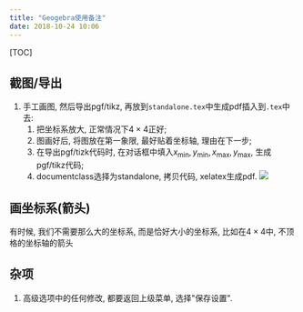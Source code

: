 ```yaml
---
title: "Geogebra使用备注"
date: 2018-10-24 10:06
---
```

[TOC]

## 截图/导出

1. 手工画图, 然后导出pgf/tikz, 再放到`standalone.tex`中生成pdf插入到`.tex`中去:  
    1. 把坐标系放大, 正常情况下$4\times 4$正好; 
    1. 图画好后, 将图放在第一象限, 最好贴着坐标轴, 理由在下一步;
    2. 在导出pgf/tizk代码时, 在对话框中填入$x_{\min},y_{\min}, x_{\max},y_{\max}$, 生成pgf/tikz代码; 
    3. documentclass选择为standalone, 拷贝代码, xelatex生成pdf.
![](../attach/geogebra001.png)  


## 画坐标系(箭头)
有时候, 我们不需要那么大的坐标系, 而是恰好大小的坐标系, 比如在$4\times 4$中, 不顶格的坐标轴的箭头


## 杂项
1. 高级选项中的任何修改, 都要返回上级菜单, 选择"保存设置". 

 
